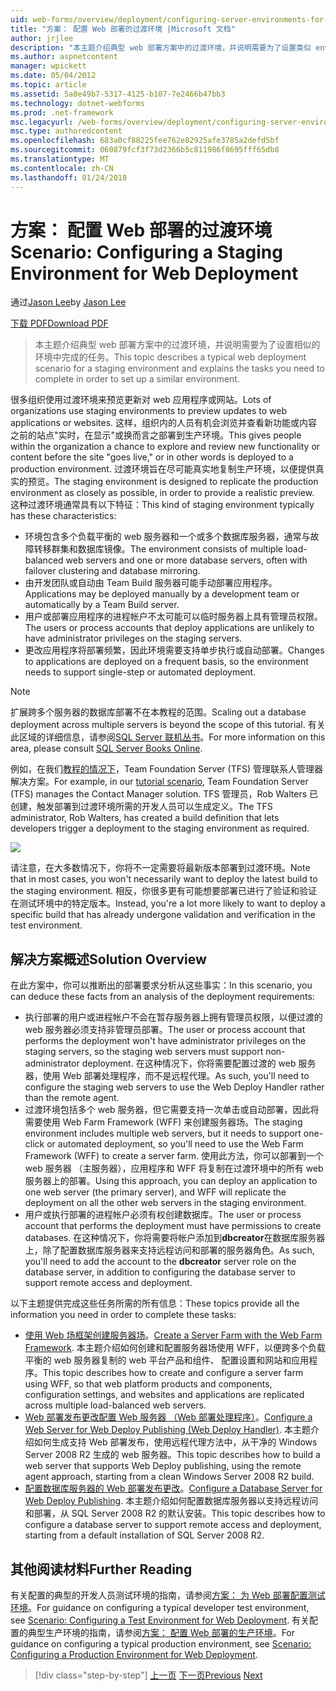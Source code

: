 ```yaml
---
uid: web-forms/overview/deployment/configuring-server-environments-for-web-deployment/scenario-configuring-a-staging-environment-for-web-deployment
title: "方案： 配置 Web 部署的过渡环境 |Microsoft 文档"
author: jrjlee
description: "本主题介绍典型 web 部署方案中的过渡环境，并说明需要为了设置类似 env 完成的任务..."
ms.author: aspnetcontent
manager: wpickett
ms.date: 05/04/2012
ms.topic: article
ms.assetid: 5a8e49b7-5317-4125-b107-7e2466b47bb3
ms.technology: dotnet-webforms
ms.prod: .net-framework
msc.legacyurl: /web-forms/overview/deployment/configuring-server-environments-for-web-deployment/scenario-configuring-a-staging-environment-for-web-deployment
msc.type: authoredcontent
ms.openlocfilehash: 683a0cf88225fee762e82925afe3785a2defd5bf
ms.sourcegitcommit: 060879fcf3f73d2366b5c811986f8695fff65db8
ms.translationtype: MT
ms.contentlocale: zh-CN
ms.lasthandoff: 01/24/2018
---
```

<a name="scenario-configuring-a-staging-environment-for-web-deployment"></a><span data-ttu-id="706a1-103">方案： 配置 Web 部署的过渡环境</span><span class="sxs-lookup"><span data-stu-id="706a1-103">Scenario: Configuring a Staging Environment for Web Deployment</span></span>
====================
<span data-ttu-id="706a1-104">通过[Jason Lee](https://github.com/jrjlee)</span><span class="sxs-lookup"><span data-stu-id="706a1-104">by [Jason Lee](https://github.com/jrjlee)</span></span>

[<span data-ttu-id="706a1-105">下载 PDF</span><span class="sxs-lookup"><span data-stu-id="706a1-105">Download PDF</span></span>](https://msdnshared.blob.core.windows.net/media/MSDNBlogsFS/prod.evol.blogs.msdn.com/CommunityServer.Blogs.Components.WeblogFiles/00/00/00/63/56/8130.DeployingWebAppsInEnterpriseScenarios.pdf)

> <span data-ttu-id="706a1-106">本主题介绍典型 web 部署方案中的过渡环境，并说明需要为了设置相似的环境中完成的任务。</span><span class="sxs-lookup"><span data-stu-id="706a1-106">This topic describes a typical web deployment scenario for a staging environment and explains the tasks you need to complete in order to set up a similar environment.</span></span>


<span data-ttu-id="706a1-107">很多组织使用过渡环境来预览更新对 web 应用程序或网站。</span><span class="sxs-lookup"><span data-stu-id="706a1-107">Lots of organizations use staging environments to preview updates to web applications or websites.</span></span> <span data-ttu-id="706a1-108">这样，组织内的人员有机会浏览并查看新功能或内容之前的站点"实时，在显示"或换而言之部署到生产环境。</span><span class="sxs-lookup"><span data-stu-id="706a1-108">This gives people within the organization a chance to explore and review new functionality or content before the site "goes live," or in other words is deployed to a production environment.</span></span> <span data-ttu-id="706a1-109">过渡环境旨在尽可能真实地复制生产环境，以便提供真实的预览。</span><span class="sxs-lookup"><span data-stu-id="706a1-109">The staging environment is designed to replicate the production environment as closely as possible, in order to provide a realistic preview.</span></span> <span data-ttu-id="706a1-110">这种过渡环境通常具有以下特征：</span><span class="sxs-lookup"><span data-stu-id="706a1-110">This kind of staging environment typically has these characteristics:</span></span>

- <span data-ttu-id="706a1-111">环境包含多个负载平衡的 web 服务器和一个或多个数据库服务器，通常与故障转移群集和数据库镜像。</span><span class="sxs-lookup"><span data-stu-id="706a1-111">The environment consists of multiple load-balanced web servers and one or more database servers, often with failover clustering and database mirroring.</span></span>
- <span data-ttu-id="706a1-112">由开发团队或自动由 Team Build 服务器可能手动部署应用程序。</span><span class="sxs-lookup"><span data-stu-id="706a1-112">Applications may be deployed manually by a development team or automatically by a Team Build server.</span></span>
- <span data-ttu-id="706a1-113">用户或部署应用程序的进程帐户不太可能可以临时服务器上具有管理员权限。</span><span class="sxs-lookup"><span data-stu-id="706a1-113">The users or process accounts that deploy applications are unlikely to have administrator privileges on the staging servers.</span></span>
- <span data-ttu-id="706a1-114">更改应用程序将部署频繁，因此环境需要支持单步执行或自动部署。</span><span class="sxs-lookup"><span data-stu-id="706a1-114">Changes to applications are deployed on a frequent basis, so the environment needs to support single-step or automated deployment.</span></span>

> [!NOTE]
> <span data-ttu-id="706a1-115">扩展跨多个服务器的数据库部署不在本教程的范围。</span><span class="sxs-lookup"><span data-stu-id="706a1-115">Scaling out a database deployment across multiple servers is beyond the scope of this tutorial.</span></span> <span data-ttu-id="706a1-116">有关此区域的详细信息，请参阅[SQL Server 联机丛书](https://technet.microsoft.com/library/ms130214.aspx)。</span><span class="sxs-lookup"><span data-stu-id="706a1-116">For more information on this area, please consult [SQL Server Books Online](https://technet.microsoft.com/library/ms130214.aspx).</span></span>


<span data-ttu-id="706a1-117">例如，在我们[教程的情况下](../deploying-web-applications-in-enterprise-scenarios/enterprise-web-deployment-scenario-overview.md)，Team Foundation Server (TFS) 管理联系人管理器解决方案。</span><span class="sxs-lookup"><span data-stu-id="706a1-117">For example, in our [tutorial scenario](../deploying-web-applications-in-enterprise-scenarios/enterprise-web-deployment-scenario-overview.md), Team Foundation Server (TFS) manages the Contact Manager solution.</span></span> <span data-ttu-id="706a1-118">TFS 管理员，Rob Walters 已创建，触发部署到过渡环境所需的开发人员可以生成定义。</span><span class="sxs-lookup"><span data-stu-id="706a1-118">The TFS administrator, Rob Walters, has created a build definition that lets developers trigger a deployment to the staging environment as required.</span></span>

![](scenario-configuring-a-staging-environment-for-web-deployment/_static/image1.png)

<span data-ttu-id="706a1-119">请注意，在大多数情况下，你将不一定需要将最新版本部署到过渡环境。</span><span class="sxs-lookup"><span data-stu-id="706a1-119">Note that in most cases, you won't necessarily want to deploy the latest build to the staging environment.</span></span> <span data-ttu-id="706a1-120">相反，你很多更有可能想要部署已进行了验证和验证在测试环境中的特定版本。</span><span class="sxs-lookup"><span data-stu-id="706a1-120">Instead, you're a lot more likely to want to deploy a specific build that has already undergone validation and verification in the test environment.</span></span>

## <a name="solution-overview"></a><span data-ttu-id="706a1-121">解决方案概述</span><span class="sxs-lookup"><span data-stu-id="706a1-121">Solution Overview</span></span>

<span data-ttu-id="706a1-122">在此方案中，你可以推断出的部署要求分析从这些事实：</span><span class="sxs-lookup"><span data-stu-id="706a1-122">In this scenario, you can deduce these facts from an analysis of the deployment requirements:</span></span>

- <span data-ttu-id="706a1-123">执行部署的用户或进程帐户不会在暂存服务器上拥有管理员权限，以便过渡的 web 服务器必须支持非管理员部署。</span><span class="sxs-lookup"><span data-stu-id="706a1-123">The user or process account that performs the deployment won't have administrator privileges on the staging servers, so the staging web servers must support non-administrator deployment.</span></span> <span data-ttu-id="706a1-124">在这种情况下，你将需要配置过渡的 web 服务器，使用 Web 部署处理程序，而不是远程代理。</span><span class="sxs-lookup"><span data-stu-id="706a1-124">As such, you'll need to configure the staging web servers to use the Web Deploy Handler rather than the remote agent.</span></span>
- <span data-ttu-id="706a1-125">过渡环境包括多个 web 服务器，但它需要支持一次单击或自动部署，因此将需要使用 Web Farm Framework (WFF) 来创建服务器场。</span><span class="sxs-lookup"><span data-stu-id="706a1-125">The staging environment includes multiple web servers, but it needs to support one-click or automated deployment, so you'll need to use the Web Farm Framework (WFF) to create a server farm.</span></span> <span data-ttu-id="706a1-126">使用此方法，你可以部署到一个 web 服务器 （主服务器），应用程序和 WFF 将复制在过渡环境中的所有 web 服务器上的部署。</span><span class="sxs-lookup"><span data-stu-id="706a1-126">Using this approach, you can deploy an application to one web server (the primary server), and WFF will replicate the deployment on all the other web servers in the staging environment.</span></span>
- <span data-ttu-id="706a1-127">用户或执行部署的进程帐户必须有权创建数据库。</span><span class="sxs-lookup"><span data-stu-id="706a1-127">The user or process account that performs the deployment must have permissions to create databases.</span></span> <span data-ttu-id="706a1-128">在这种情况下，你将需要将帐户添加到**dbcreator**在数据库服务器上，除了配置数据库服务器来支持远程访问和部署的服务器角色。</span><span class="sxs-lookup"><span data-stu-id="706a1-128">As such, you'll need to add the account to the **dbcreator** server role on the database server, in addition to configuring the database server to support remote access and deployment.</span></span>

<span data-ttu-id="706a1-129">以下主题提供完成这些任务所需的所有信息：</span><span class="sxs-lookup"><span data-stu-id="706a1-129">These topics provide all the information you need in order to complete these tasks:</span></span>

- <span data-ttu-id="706a1-130">[使用 Web 场框架创建服务器场](creating-a-server-farm-with-the-web-farm-framework.md)。</span><span class="sxs-lookup"><span data-stu-id="706a1-130">[Create a Server Farm with the Web Farm Framework](creating-a-server-farm-with-the-web-farm-framework.md).</span></span> <span data-ttu-id="706a1-131">本主题介绍如何创建和配置服务器场使用 WFF，以便跨多个负载平衡的 web 服务器复制的 web 平台产品和组件、 配置设置和网站和应用程序。</span><span class="sxs-lookup"><span data-stu-id="706a1-131">This topic describes how to create and configure a server farm using WFF, so that web platform products and components, configuration settings, and websites and applications are replicated across multiple load-balanced web servers.</span></span>
- <span data-ttu-id="706a1-132">[Web 部署发布更改配置 Web 服务器 （Web 部署处理程序）](configuring-a-web-server-for-web-deploy-publishing-web-deploy-handler.md)。</span><span class="sxs-lookup"><span data-stu-id="706a1-132">[Configure a Web Server for Web Deploy Publishing (Web Deploy Handler)](configuring-a-web-server-for-web-deploy-publishing-web-deploy-handler.md).</span></span> <span data-ttu-id="706a1-133">本主题介绍如何生成支持 Web 部署发布，使用远程代理方法中，从干净的 Windows Server 2008 R2 生成的 web 服务器。</span><span class="sxs-lookup"><span data-stu-id="706a1-133">This topic describes how to build a web server that supports Web Deploy publishing, using the remote agent approach, starting from a clean Windows Server 2008 R2 build.</span></span>
- <span data-ttu-id="706a1-134">[配置数据库服务器的 Web 部署发布更改](configuring-a-database-server-for-web-deploy-publishing.md)。</span><span class="sxs-lookup"><span data-stu-id="706a1-134">[Configure a Database Server for Web Deploy Publishing](configuring-a-database-server-for-web-deploy-publishing.md).</span></span> <span data-ttu-id="706a1-135">本主题介绍如何配置数据库服务器以支持远程访问和部署，从 SQL Server 2008 R2 的默认安装。</span><span class="sxs-lookup"><span data-stu-id="706a1-135">This topic describes how to configure a database server to support remote access and deployment, starting from a default installation of SQL Server 2008 R2.</span></span>

## <a name="further-reading"></a><span data-ttu-id="706a1-136">其他阅读材料</span><span class="sxs-lookup"><span data-stu-id="706a1-136">Further Reading</span></span>

<span data-ttu-id="706a1-137">有关配置的典型的开发人员测试环境的指南，请参阅[方案： 为 Web 部署配置测试环境](scenario-configuring-a-test-environment-for-web-deployment.md)。</span><span class="sxs-lookup"><span data-stu-id="706a1-137">For guidance on configuring a typical developer test environment, see [Scenario: Configuring a Test Environment for Web Deployment](scenario-configuring-a-test-environment-for-web-deployment.md).</span></span> <span data-ttu-id="706a1-138">有关配置的典型生产环境的指南，请参阅[方案： 配置 Web 部署的生产环境](scenario-configuring-a-production-environment-for-web-deployment.md)。</span><span class="sxs-lookup"><span data-stu-id="706a1-138">For guidance on configuring a typical production environment, see [Scenario: Configuring a Production Environment for Web Deployment](scenario-configuring-a-production-environment-for-web-deployment.md).</span></span>

>[!div class="step-by-step"]
<span data-ttu-id="706a1-139">[上一页](scenario-configuring-a-test-environment-for-web-deployment.md)
[下一页](scenario-configuring-a-production-environment-for-web-deployment.md)</span><span class="sxs-lookup"><span data-stu-id="706a1-139">[Previous](scenario-configuring-a-test-environment-for-web-deployment.md)
[Next](scenario-configuring-a-production-environment-for-web-deployment.md)</span></span>
